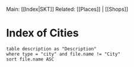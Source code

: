 
Main: [[Index|SKT]]
Related: [[Places]] | [[Shops]]
# Index of Cities
``` dataview
table description as "Description"
where type = "city" and file.name != "City"
sort file.name ASC
```